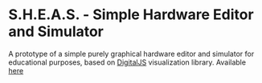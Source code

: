 # S.H.E.A.S. - Simple Hardware Editor and Simulator

A prototype of a simple purely graphical hardware editor and simulator for educational purposes, based on [DigitalJS](https://github.com/tilk/digitaljs) visualization library. Available [here](sheas.magiwanders.com)
